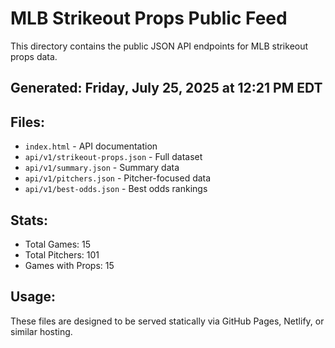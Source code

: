 # MLB Strikeout Props Public Feed

This directory contains the public JSON API endpoints for MLB strikeout props data.

## Generated: Friday, July 25, 2025 at 12:21 PM EDT

## Files:
- `index.html` - API documentation
- `api/v1/strikeout-props.json` - Full dataset
- `api/v1/summary.json` - Summary data
- `api/v1/pitchers.json` - Pitcher-focused data  
- `api/v1/best-odds.json` - Best odds rankings

## Stats:
- Total Games: 15
- Total Pitchers: 101
- Games with Props: 15

## Usage:
These files are designed to be served statically via GitHub Pages, Netlify, or similar hosting.

